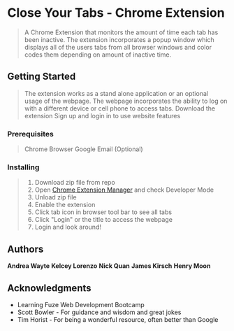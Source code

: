 # Close Your Tabs - Chrome Extension

>A Chrome Extension that monitors the amount of time each tab has been inactive. The extension incorporates a popup window which displays all of the users tabs from all browser windows and color codes them depending on amount of inactive time. 

## Getting Started

>The extension works as a stand alone application or an optional usage of the webpage. The webpage incorporates the ability to log on with a different device or cell phone to access tabs. 
>Download the extension 
>Sign up and login in to use website features

### Prerequisites

>Chrome Browser
>Google Email (Optional)

### Installing

>1. Download zip file from repo
>2. Open [Chrome Extension Manager](chrome://extensions/) and check Developer Mode
>3. Unload zip file
>4. Enable the extension
>5. Click tab icon in browser tool bar to see all tabs
>6. Click "Login" or the title to access the webpage
>7. Login and look around!


## Authors

**Andrea Wayte** 
**Kelcey Lorenzo** 
**Nick Quan** 
**James Kirsch** 
**Henry Moon** 


## Acknowledgments

* Learning Fuze Web Development Bootcamp
* Scott Bowler - For guidance and wisdom and great jokes
* Tim Horist - For being a wonderful resource, often better than Google
